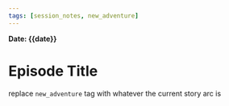 ```yaml
---
tags: [session_notes, new_adventure]
---
```

**Date: {{date}}**

# Episode Title
replace `new_adventure` tag with whatever the current story arc is
